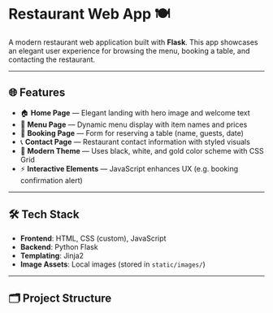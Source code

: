 # Restaurant Web App 🍽️

A modern restaurant web application built with **Flask**. This app showcases an elegant user experience for browsing the menu, booking a table, and contacting the restaurant.

---

## 🌐 Features

- 🏠 **Home Page** — Elegant landing with hero image and welcome text  
- 📜 **Menu Page** — Dynamic menu display with item names and prices  
- 📆 **Booking Page** — Form for reserving a table (name, guests, date)  
- 📞 **Contact Page** — Restaurant contact information with styled visuals  
- 🎨 **Modern Theme** — Uses black, white, and gold color scheme with CSS Grid  
- ⚡ **Interactive Elements** — JavaScript enhances UX (e.g. booking confirmation alert)

---

## 🛠️ Tech Stack

- **Frontend**: HTML, CSS (custom), JavaScript  
- **Backend**: Python Flask  
- **Templating**: Jinja2  
- **Image Assets**: Local images (stored in `static/images/`)  

---

## 🗂️ Project Structure

